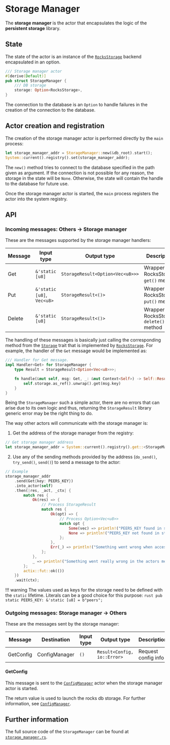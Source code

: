 # Storage Manager

The __storage manager__ is the actor that encapsulates the logic of the __persistent storage__
library. 

## State

The state of the actor is an instance of the [`RocksStorage`][rocks] backend encapsulated in an
option.

```rust
/// Storage manager actor
#[derive(Default)]
pub struct StorageManager {
    /// DB storage
    storage: Option<RocksStorage>,
}
```

The connection to the database is an `Option` to handle failures in the creation of the connection
to the database.

## Actor creation and registration

The creation of the storage manager actor is performed directly by the `main` process:

```rust
let storage_manager_addr = StorageManager::new(&db_root).start();
System::current().registry().set(storage_manager_addr);
```

The `new()` method tries to connect to the database specified in the path given as argument. If the
connection is not possible for any reason, the storage in the state will be `None`. Otherwise, the
state will contain the handle to the database for future use.

Once the storage manager actor is started, the `main` process registers the actor into the system
registry.

## API
 
### Incoming messages: Others -> Storage manager
 
These are the messages supported by the storage manager handlers:

| Message   | Input type                                | Output type                           | Description                               |
|-----------|-------------------------------------------|---------------------------------------|-------------------------------------------|
| Get       | `&'static [u8]`                           | `StorageResult<Option<Vec<u8>>>`      | Wrapper to RocksStorage `get()` method    |
| Put       | `&'static [u8]`, `Vec<u8>`                | `StorageResult<()>`                   | Wrapper to RocksStorage `put()` method    |
| Delete    | `&'static [u8]`                           | `StorageResult<()>`                   | Wrapper to RocksStorage `delete()` method |

The handling of these messages is basically just calling the corresponding method from the [`Storage`][storage]
trait that is implemented by [`RocksStorage`][rocks]. For example, the handler of the `Get` message
would be implemented as:

```rust
/// Handler for Get message.
impl Handler<Get> for StorageManager {
    type Result = StorageResult<Option<Vec<u8>>>;

    fn handle(&mut self, msg: Get, _: &mut Context<Self>) -> Self::Result {
        self.storage.as_ref().unwrap().get(msg.key)
    }
}
```

Being the `StorageManager` such a simple actor, there are no errors that can arise due to its own
logic and thus, returning the `StorageResult` library generic error may be the right thing to do.

The way other actors will communicate with the storage manager is:

1. Get the address of the storage manager from the registry:
```rust
// Get storage manager address
let storage_manager_addr = System::current().registry().get::<StorageManager>();
```

2. Use any of the sending methods provided by the address (`do_send()`, `try_send()`, `send()`) to
send a message to the actor:
```rust
// Example 
storage_manager_addr
    .send(Get{key: PEERS_KEY})
    .into_actor(self)
    .then(|res, _act, _ctx| {
        match res {
            Ok(res) => {
                // Process StorageResult
                match res {
                    Ok(opt) => {
                        // Process Option<Vec<u8>>
                        match opt {
                            Some(vec) => println!("PEERS_KEY found in storage, value: {:?}", vec),
                            None => println!("PEERS_KEY not found in storage")
                        };
                    },
                    Err(_) => println!("Something went wrong when accessing the storage")
                };
            },
            _ => println!("Something went really wrong in the actors message passing")
        };
        actix::fut::ok(())
    })
    .wait(ctx);
```

!!! warning
    The values used as keys for the storage need to be defined with the `static` lifetime.
    Literals can be a good choice for this purpose:
    ```rust
    pub static PEERS_KEY: &'static [u8] = b"peers";
    ```

### Outgoing messages: Storage manager -> Others

These are the messages sent by the storage manager:

| Message           | Destination   | Input type    | Output type                        | Description                          |
|-------------------|---------------|---------------|------------------------------------|--------------------------------------|
| GetConfig       | ConfigManager      | `()`  | `Result<Config, io::Error>` | Request config info     |

#### GetConfig

This message is sent to the [`ConfigManager`][config_manager] actor when the storage manager actor
is started.

The return value is used to launch the rocks db storage. For further information, see
[`ConfigManager`][config_manager].

## Further information
The full source code of the `StorageManager` can be found at [`storage_manager.rs`][storage_manager].

[storage_manager]: https://github.com/witnet/witnet-rust/blob/master/core/src/actors/storage_manager
[storage]: https://github.com/witnet/witnet-rust/blob/master/storage/src/storage.rs
[rocks]: https://github.com/witnet/witnet-rust/blob/master/storage/src/backends/rocks.rs
[config_manager]: https://github.com/witnet/witnet-rust/blob/master/core/src/actors/config_manager
